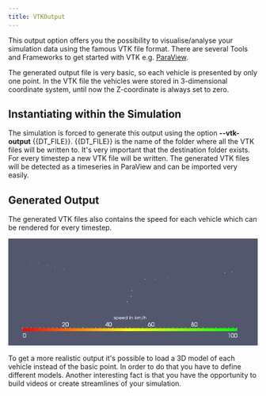 ```yaml
---
title: VTKOutput
---
```


This output option offers you the possibility to visualise/analyse your
simulation data using the famous VTK file format. There are several
Tools and Frameworks to get started with VTK e.g.
[ParaView](http://paraview.org/).

The generated output file is very basic, so each vehicle is presented by
only one point. In the VTK file the vehicles were stored in
3-dimensional coordinate system, until now the Z-coordinate is always
set to zero.

## Instantiating within the Simulation

The simulation is forced to generate this output using the option **--vtk-output** {{DT_FILE}}. {{DT_FILE}} is
the name of the folder where all the VTK files will be written to. It's
very important that the destination folder exists. For every timestep a
new VTK file will be written. The generated VTK files will be detected
as a timeseries in ParaView and can be imported very easily.

## Generated Output

The generated VTK files also contains the speed for each vehicle which
can be rendered for every timestep.

![<File:Vtk_example.png>](../../images/Vtk_example.png "Vtk_example.png")

To get a more realistic output it's possible to load a 3D model of each
vehicle instead of the basic point. In order to do that you have to
define different models. Another interesting fact is that you have the
opportunity to build videos or create streamlines of your simulation.